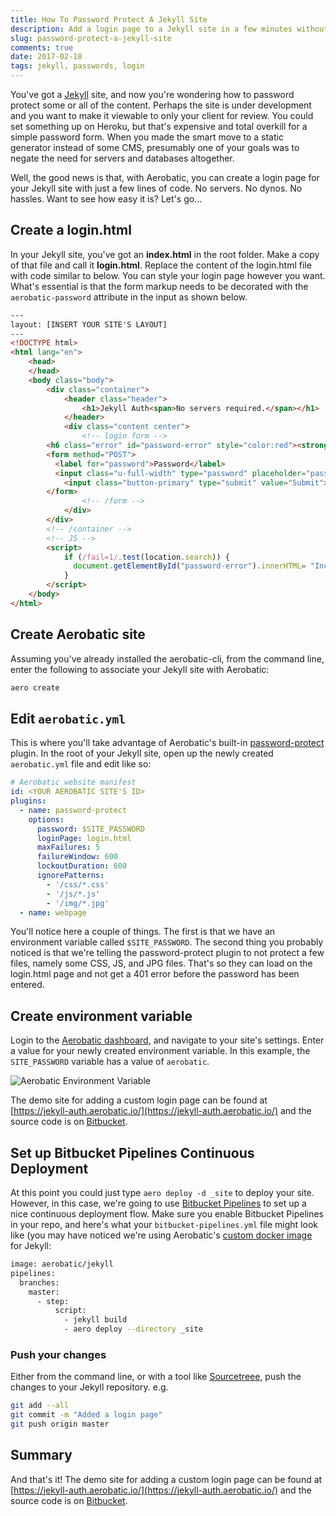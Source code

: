 ```yaml
---
title: How To Password Protect A Jekyll Site
description: Add a login page to a Jekyll site in a few minutes without worrying about server-side code
slug: password-protect-a-jekyll-site
comments: true
date: 2017-02-18
tags: jekyll, passwords, login
---
```


You've got a [Jekyll](https://jekyllrb.com/) site, and now you're wondering how to password protect some or all of the content. Perhaps the site is under development and you want to make it viewable to only your client for review. You could set something up on Heroku, but that's expensive and total overkill for a simple password form. When you made the smart move to a static generator instead of some CMS, presumably one of your goals was to negate the need for servers and databases altogether.

Well, the good news is that, with Aerobatic, you can create a login page for your Jekyll site with just a few lines of code. No servers. No dynos. No hassles. Want to see how easy it is? Let's go...

## Create a login.html

In your Jekyll site, you've got an **index.html** in the root folder. Make a copy of that file and call it **login.html**. Replace the content of the login.html file with code similar to below. You can style your login page however you want. What's essential is that the form markup needs to be decorated with the `aerobatic-password` attribute in the input as shown below.

~~~html
---
layout: [INSERT YOUR SITE'S LAYOUT]
---
<!DOCTYPE html>
<html lang="en">
    <head>
    </head>
    <body class="body">
        <div class="container">
            <header class="header">
                <h1>Jekyll Auth<span>No servers required.</span></h1>
            </header>
            <div class="content center">
                <!-- login form -->
        <h6 class="error" id="password-error" style="color:red"><strong></strong></h6>
        <form method="POST">
          <label for="password">Password</label>
          <input class="u-full-width" type="password" placeholder="password" name="aerobatic-password" id="aerobatic-password">
            <input class="button-primary" type="submit" value="Submit">
        </form>
                <!-- /form -->
            </div>
        </div>
        <!-- /container -->
        <!-- JS -->
        <script>
            if (/fail=1/.test(location.search)) {
              document.getElementById("password-error").innerHTML= "Incorrect Password" ;
            }
        </script>
    </body>
</html>
~~~

## Create Aerobatic site

Assuming you've already installed the aerobatic-cli, from the command line, enter the following to associate your Jekyll site with Aerobatic:

~~~bash
aero create
~~~

## Edit `aerobatic.yml`
This is where you'll take advantage of Aerobatic's built-in [password-protect](https://www.aerobatic.com/docs/plugins/password-protect/) plugin. In the root of your Jekyll site, open up the newly created `aerobatic.yml` file and edit like so:

~~~yaml
# Aerobatic website manifest
id: <YOUR AEROBATIC SITE'S ID>
plugins:
  - name: password-protect
    options:
      password: $SITE_PASSWORD
      loginPage: login.html
      maxFailures: 5
      failureWindow: 600
      lockoutDuration: 600
      ignorePatterns:
        - '/css/*.css'
        - '/js/*.js'
        - '/img/*.jpg'
  - name: webpage
~~~

You'll notice here a couple of things. The first is that we have an environment variable called `$SITE_PASSWORD`. The second thing you probably noticed is that we're telling the password-protect plugin to not protect a few files, namely some CSS, JS, and JPG files. That's so they can load on the login.html page and not get a 401 error before the password has been entered.

## Create environment variable

Login to the [Aerobatic dashboard](dashboard.aerobatic.com), and navigate to your site's settings. Enter a value for your newly created environment variable. In this example, the `SITE_PASSWORD` variable has a value of `aerobatic`.

<img class="screenshot" src="/img/jekyll-auth-env-var.png" alt="Aerobatic Environment Variable">


The demo site for adding a custom login page can be found at [https://jekyll-auth.aerobatic.io/](https://jekyll-auth.aerobatic.io/) and the source code is on [Bitbucket](https://bitbucket.org/dundonian/jekyll-auth/src).

## Set up Bitbucket Pipelines Continuous Deployment

At this point you could just type `aero deploy -d _site` to deploy your site. However, in this case, we're going to use [Bitbucket Pipelines](https://bitbucket.org/product/features/pipelines) to set up a nice continuous deployment flow. Make sure you enable Bitbucket Pipelines in your repo, and here's what your `bitbucket-pipelines.yml` file might look like (you may have noticed we're using Aerobatic's [custom docker image](https://www.aerobatic.com/blog/optimized-docker-images-continuous-deployment/) for Jekyll:

~~~bash
image: aerobatic/jekyll
pipelines:
  branches:
    master:
      - step:
          script:
            - jekyll build
            - aero deploy --directory _site
~~~

### Push your changes

Either from the command line, or with a tool like [Sourcetreee](https://www.sourcetreeapp.com/), push the changes to your Jekyll repository. e.g.

~~~bash
git add --all
git commit -m "Added a login page"
git push origin master
~~~

## Summary

And that's it! The demo site for adding a custom login page can be found at [https://jekyll-auth.aerobatic.io/](https://jekyll-auth.aerobatic.io/) and the source code is on [Bitbucket](https://bitbucket.org/dundonian/jekyll-auth/src).

